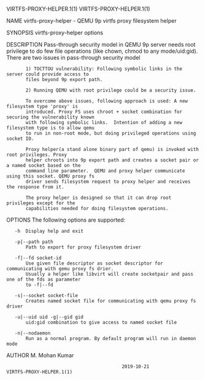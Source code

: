 VIRTFS-PROXY-HELPER.1(1)                                                      VIRTFS-PROXY-HELPER.1(1)

NAME
       virtfs-proxy-helper - QEMU 9p virtfs proxy filesystem helper

SYNOPSIS
       virtfs-proxy-helper options

DESCRIPTION
           Pass-through security model in QEMU 9p server needs root privilege to do few file
           operations (like chown, chmod to any mode/uid:gid).  There are two issues in pass-through
           security model

           1) TOCTTOU vulnerability: Following symbolic links in the server could provide access to
           files beyond 9p export path.

           2) Running QEMU with root privilege could be a security issue.

           To overcome above issues, following approach is used: A new filesystem type 'proxy' is
           introduced. Proxy FS uses chroot + socket combination for securing the vulnerability known
           with following symbolic links.  Intention of adding a new filesystem type is to allow qemu
           to run in non-root mode, but doing privileged operations using socket IO.

           Proxy helper(a stand alone binary part of qemu) is invoked with root privileges. Proxy
           helper chroots into 9p export path and creates a socket pair or a named socket based on the
           command line parameter.  QEMU and proxy helper communicate using this socket. QEMU proxy fs
           driver sends filesystem request to proxy helper and receives the response from it.

           The proxy helper is designed so that it can drop root privileges except for the
           capabilities needed for doing filesystem operations.

OPTIONS
       The following options are supported:

       -h  Display help and exit

       -p|--path path
           Path to export for proxy filesystem driver

       -f|--fd socket-id
           Use given file descriptor as socket descriptor for communicating with qemu proxy fs drier.
           Usually a helper like libvirt will create socketpair and pass one of the fds as parameter
           to -f|--fd

       -s|--socket socket-file
           Creates named socket file for communicating with qemu proxy fs driver

       -u|--uid uid -g|--gid gid
           uid:gid combination to give access to named socket file

       -n|--nodaemon
           Run as a normal program. By default program will run in daemon mode

AUTHOR
       M. Mohan Kumar

                                              2019-10-21                      VIRTFS-PROXY-HELPER.1(1)
